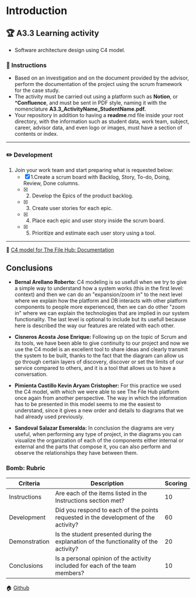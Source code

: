 # Introduction

## :trophy: A3.3 Learning activity

- Software architecture design using C4 model.

### :blue_book: Instructions

 - Based on an investigation and on the document provided by the advisor, perform the documentation of the project using the scrum framework for the case study.
- The activity must be carried out using a platform such as **Notion**, or ***Confluence**, and must be sent in PDF style, naming it with the nomenclature **A3.3_ActivityName_StudentName.pdf.**
- Your repository in addition to having a **readme**.md file inside your root directory, with the information such as student data, work team, subject, career, advisor data, and even logo or images, must have a section of contents or index.
___

### :pencil2: Development

1. Join your work team and start preparing what is requested below:
   - [x] 1.Create a scrum board with Backlog, Story, To-do, Doing, Review, Done columns.
   - [x] 2. Develop the Epics of the product backlog.
   - [x] 3. Create user stories for each epic.
   - [x] 4. Place each epic and user story inside the scrum board.
   - [x] 5. Prioritize and estimate each user story using a tool.

___

:pencil: [C4 model for The File Hub: Documentation](https://github.com/Bernal03/AnalisisAvanzado_Repositorio_Bernal)

## Conclusions 

*  **Bernal Arellano Roberto:** 
C4 modeling is so usefull when we try to give a simple way to understand how a system works (this in the first level: context) and then we can do an "expansion/zoom in" to the next level where we explain how the platform and DB interacts with other platform components to people more experienced, then we can do other "zoom in" where we can explain the technologies that are implied in our system functionality. The last level is optional to include but its usefull because here is described the way our features are related with each other.

*  **Cisneros Acosta Jose Enrique:** 
Following up on the topic of Scrum and its tools, we have been able to give continuity to our project and now we use the C4 model is an excellent tool to share ideas and clearly transmit the system to be built, thanks to the fact that the diagram can allow us go through certain layers of discovery, discover or set the limits of our service compared to others, and it is a tool that allows us to have a conversation.

*  **Pimienta Castillo Kevin Aryam Cristopher:** 
For this practice we used the C4 model, with which we were able to see The File Hub platform once again from another perspective. The way in which the information has to be presented in this model seems to me the easiest to understand, since it gives a new order and details to diagrams that we had already used previously.

*  **Sandoval Salazar Esmeralda:** 
In conclusion the diagrams are very useful, when performing any type of project, in the diagrams you can visualize the organization of each of the components either internal or external and the parts that compose it, you can also perform and observe the relationships they have between them.

### Bomb: Rubric

| Criteria | Description | Scoring |
| ------------- | -------------------------------------------------------------------------------------------- | ------- |
| Instructions | Are each of the items listed in the Instructions section met?  | 10 | 
| Development | Did you respond to each of the points requested in the development of the activity?| 60 | 
| Demonstration | Is the student presented during the explanation of the functionality of the activity?  | 20 | 
| Conclusions | Is a personal opinion of the activity included for each of the team members? | 10 | 

:house: [Github](https://github.com/Bernal03/AnalisisAvanzado_Repositorio_Bernal)